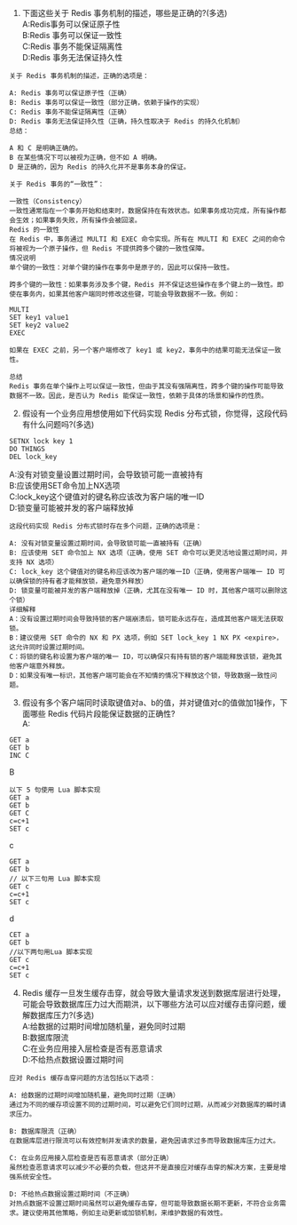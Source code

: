 1. 下面这些关于 Redis 事务机制的描述，哪些是正确的?(多选)   
A:Redis事务可以保证原子性  
B:Redis 事务可以保证一致性  
C:Redis 事务不能保证隔离性  
D:Redis 事务无法保证持久性  

```
关于 Redis 事务机制的描述，正确的选项是：  

A: Redis 事务可以保证原子性（正确）  
B: Redis 事务可以保证一致性（部分正确，依赖于操作的实现）
C: Redis 事务不能保证隔离性（正确）
D: Redis 事务无法保证持久性（正确，持久性取决于 Redis 的持久化机制）
总结：

A 和 C 是明确正确的。
B 在某些情况下可以被视为正确，但不如 A 明确。
D 是正确的，因为 Redis 的持久化并不是事务本身的保证。

关于 Redis 事务的“一致性”：

一致性（Consistency）
一致性通常指在一个事务开始和结束时，数据保持在有效状态。如果事务成功完成，所有操作都会生效；如果事务失败，所有操作会被回滚。
Redis 的一致性
在 Redis 中，事务通过 MULTI 和 EXEC 命令实现。所有在 MULTI 和 EXEC 之间的命令将被视为一个原子操作，但 Redis 不提供跨多个键的一致性保障。
情况说明
单个键的一致性：对单个键的操作在事务中是原子的，因此可以保持一致性。

跨多个键的一致性：如果事务涉及多个键，Redis 并不保证这些操作在多个键上的一致性。即使在事务内，如果其他客户端同时修改这些键，可能会导致数据不一致。例如：

MULTI
SET key1 value1
SET key2 value2
EXEC

如果在 EXEC 之前，另一个客户端修改了 key1 或 key2，事务中的结果可能无法保证一致性。

总结
Redis 事务在单个操作上可以保证一致性，但由于其没有强隔离性，跨多个键的操作可能导致数据不一致。因此，是否认为 Redis 能保证一致性，依赖于具体的场景和操作的性质。
```

2. 假设有一个业务应用想使用如下代码实现 Redis 分布式锁，你觉得，这段代码有什么问题吗?(多选)  
```
SETNX lock key 1
DO THINGS
DEL lock_key
```
A:没有对锁变量设置过期时间，会导致锁可能一直被持有  
B:应该使用SET命令加上NX选项  
C:lock_key这个键值对的键名称应该改为客户端的唯一ID  
D:锁变量可能被并发的客户端释放掉  
```
这段代码实现 Redis 分布式锁时存在多个问题，正确的选项是：  

A: 没有对锁变量设置过期时间，会导致锁可能一直被持有（正确）
B: 应该使用 SET 命令加上 NX 选项（正确，使用 SET 命令可以更灵活地设置过期时间，并支持 NX 选项）
C: lock_key 这个键值对的键名称应该改为客户端的唯一ID（正确，使用客户端唯一 ID 可以确保锁的持有者才能释放锁，避免意外释放）
D: 锁变量可能被并发的客户端释放掉（正确，尤其在没有唯一 ID 时，其他客户端可以删除这个锁）
详细解释
A：没有设置过期时间会导致持锁的客户端崩溃后，锁可能永远存在，造成其他客户端无法获取锁。
B：建议使用 SET 命令的 NX 和 PX 选项，例如 SET lock_key 1 NX PX <expire>，这允许同时设置过期时间。
C：将锁的键名称设置为客户端的唯一 ID，可以确保只有持有锁的客户端能释放该锁，避免其他客户端意外释放。
D：如果没有唯一标识，其他客户端可能会在不知情的情况下释放这个锁，导致数据一致性问题。
```

3. 假设有多个客户端同时读取键值对a、b的值，并对键值对c的值做加1操作，下面哪些 Redis 代码片段能保证数据的正确性?  
A:  
```
GET a
GET b
INC C
```
B  
```
以下 5 句使用 Lua 脚本实现
GET a
GET b
GET C
c=c+1
SET c
```
c  
```
GET a
GET b
// 以下三句用 Lua 脚本实现
GET c
c=c+1
SET c
```
d  
```
CET a
GET b
//以下两句用Lua 脚本实现
GET c
c=c+1
SET c
```

4. Redis 缓存一旦发生缓存击穿，就会导致大量请求发送到数据库层进行处理，可能会导致数据库压力过大而期洪，以下哪些方法可以应对缓存击穿问题，缓解数据库压力?(多选)  
A:给数据的过期时间增加随机量，避免同时过期  
B:数据库限流  
C:在业务应用接入层检查是否有恶意请求  
D:不给热点数据设置过期时间  
```
应对 Redis 缓存击穿问题的方法包括以下选项：

A: 给数据的过期时间增加随机量，避免同时过期（正确）
通过为不同的缓存项设置不同的过期时间，可以避免它们同时过期，从而减少对数据库的瞬时请求压力。

B: 数据库限流（正确）
在数据库层进行限流可以有效控制并发请求的数量，避免因请求过多而导致数据库压力过大。

C: 在业务应用接入层检查是否有恶意请求（部分正确）
虽然检查恶意请求可以减少不必要的负载，但这并不是直接应对缓存击穿的解决方案，主要是增强系统安全性。

D: 不给热点数据设置过期时间（不正确）
对热点数据不设置过期时间虽然可以避免缓存击穿，但可能导致数据长期不更新，不符合业务需求。建议使用其他策略，例如主动更新或加锁机制，来维护数据的有效性。
```
